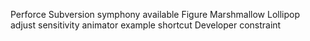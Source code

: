 Perforce
Subversion
symphony
available
Figure
Marshmallow
Lollipop
adjust
sensitivity
animator
example
shortcut
Developer
constraint
